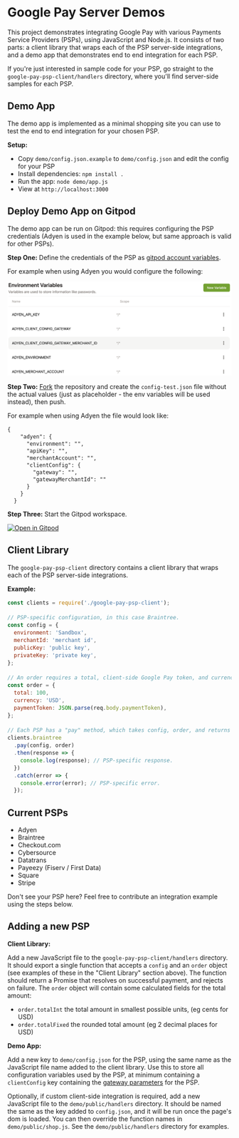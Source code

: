# Google Pay Server Demos

This project demonstrates integrating Google Pay with various Payments Service Providers (PSPs), using JavaScript and
Node.js. It consists of two parts: a client library that wraps each of the PSP server-side integrations, and a demo app
that demonstrates end to end integration for each PSP.

If you're just interested in sample code for your PSP, go straight to the `google-pay-psp-client/handlers` directory,
where you'll find server-side samples for each PSP.

## Demo App

The demo app is implemented as a minimal shopping site you can use to test the end to end integration for your chosen
PSP.

**Setup:**

- Copy `demo/config.json.example` to `demo/config.json` and edit the config for your PSP
- Install dependencies: `npm install .`
- Run the app: `node demo/app.js`
- View at `http://localhost:3000`

## Deploy Demo App on Gitpod

The demo app can be run on Gitpod: this requires configuring the PSP credentials (Adyen is used in the example below,
but same approach is valid for other PSPs).

**Step One:** Define the credentials of the PSP as [gitpod account variables](https://gitpod.io/variables).

For example when using Adyen you would configure the following:

![Alt text](gitpod-variables.png?raw=true 'Gitpod account variables')

**Step Two:** [Fork](https://github.com/google-pay/pay-server-demos/fork) the repository and create the
`config-test.json` file without the actual values (just as placeholder - the env variables will be used instead), then
push.

For example when using Adyen the file would look like:

```
{
    "adyen": {
      "environment": "",
      "apiKey": "",
      "merchantAccount": "",
      "clientConfig": {
        "gateway": "",
        "gatewayMerchantId": ""
      }
    }
  }
```

**Step Three:** Start the Gitpod workspace.

[![Open in Gitpod](https://gitpod.io/button/open-in-gitpod.svg)](https://gitpod.io/#https://github.com/gcatanese/pay-server-demos/)

## Client Library

The `google-pay-psp-client` directory contains a client library that wraps each of the PSP server-side integrations.

**Example:**

```js
const clients = require('./google-pay-psp-client');

// PSP-specific configuration, in this case Braintree.
const config = {
  environment: 'Sandbox',
  merchantId: 'merchant id',
  publicKey: 'public key',
  privateKey: 'private key',
};

// An order requires a total, client-side Google Pay token, and currency.
const order = {
  total: 100,
  currency: 'USD',
  paymentToken: JSON.parse(req.body.paymentToken),
};

// Each PSP has a "pay" method, which takes config, order, and returns a Promise.
clients.braintree
  .pay(config, order)
  .then(response => {
    console.log(response); // PSP-specific response.
  })
  .catch(error => {
    console.error(error); // PSP-specific error.
  });
```

## Current PSPs

- Adyen
- Braintree
- Checkout.com
- Cybersource
- Datatrans
- Payeezy (Fiserv / First Data)
- Square
- Stripe

Don't see your PSP here? Feel free to contribute an integration example using the steps below.

## Adding a new PSP

**Client Library:**

Add a new JavaScript file to the `google-pay-psp-client/handlers` directory. It should export a single function that
accepts a `config` and an `order` object (see examples of these in the "Client Library" section above). The function
should return a Promise that resolves on successful payment, and rejects on failure. The `order` object will contain
some calculated fields for the total amount:

- `order.totalInt` the total amount in smallest possible units, (eg cents for USD)
- `order.totalFixed` the rounded total amount (eg 2 decimal places for USD)

**Demo App:**

Add a new key to `demo/config.json` for the PSP, using the same name as the JavaScript file name added to the client
library. Use this to store all configuration variables used by the PSP, at minimum containing a `clientConfig` key
containing the [gateway parameters](https://developers.google.com/pay/api/web/reference/request-objects#gateway) for the
PSP.

Optionally, if custom client-side integration is required, add a new JavaScript file to the `demo/public/handlers`
directory. It should be named the same as the key added to `config.json`, and it will be run once the page's dom is
loaded. You can then override the function names in `demo/public/shop.js`. See the `demo/public/handlers` directory for
examples.
